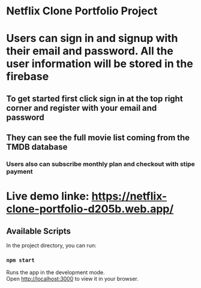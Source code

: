# Netflix Clone Portfolio Project

# Users can sign in and signup with their email and password. All the user information will be stored in the firebase
## To get started first click sign in at the top right corner and register with your email and password
## They can see the full movie list coming from the TMDB database
### Users also can subscribe monthly plan and checkout with stipe payment

# Live demo linke: https://netflix-clone-portfolio-d205b.web.app/

## Available Scripts

In the project directory, you can run:

### `npm start`

Runs the app in the development mode.\
Open [http://localhost:3000](http://localhost:3000) to view it in your browser.


